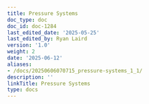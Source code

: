 ```yaml
---
title: Pressure Systems
doc_type: doc
doc_id: doc-1284
last_edited_date: '2025-05-25'
last_edited_by: Ryan Laird
version: '1.0'
weight: 2
date: '2025-06-12'
aliases:
- /docs/20250606070715_pressure-systems_1_1/
description: ''
linkTitle: Pressure Systems
type: docs
---
```


